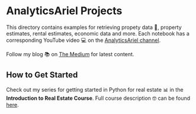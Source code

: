# AnalyticsAriel Projects
This directory contains examples for retrieving propety data 🏡, property estimates, rental estimates, economic data and more. Each notebook has a corresponding YouTube video 💻 on the [AnalyticsAriel channel](https://www.youtube.com/c/analyticsariel?view_as=subscriber).

Follow my blog 📚 on [The Medium](https://medium.com/@analyticsariel) for latest content.

## How to Get Started
Check out my series for getting started in Python for real estate 📊 in the **Introduction to Real Estate Course**. 
Full course description 🤓 can be found [here](https://analyticsariel.teachable.com/p/real-estate-data-analytics).
